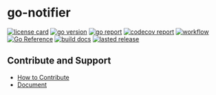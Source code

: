 # go-notifier

[![license card](https://img.shields.io/badge/License-Apache%202.0-brightgreen.svg?label=license)](https://github.com/acmestack/go-notifier/blob/main/LICENSE)
[![go version](https://img.shields.io/github/go-mod/go-version/acmestack/go-notifier)](#)
[![go report](https://goreportcard.com/badge/github.com/acmestack/go-notifier)](https://goreportcard.com/report/github.com/acmestack/go-notifier)
[![codecov report](https://codecov.io/gh/acmestack/go-notifier/branch/main/graph/badge.svg)](https://codecov.io/gh/acmestack/go-notifier)
[![workflow](https://github.com/acmestack/go-notifier/actions/workflows/go.yml/badge.svg?event=push)](#)
[![Go Reference](https://pkg.go.dev/badge/github.com/acmestack/go-notifier.svg)](https://pkg.go.dev/github.com/acmestack/go-notifier)
[![build docs](https://github.com/acmestack/go-notifier/actions/workflows/build-docs.yaml/badge.svg)](https://github.com/acmestack/go-notifier/actions/workflows/build-docs.yaml)
[![lasted release](https://img.shields.io/github/v/release/acmestack/go-notifier?label=lasted)](https://github.com/acmestack/go-notifier/releases)

## Contribute and Support

- [How to Contribute](https://acmestack.org/docs/contributing/guide/)
- [Document](https://pkg.go.dev/github.com/acmestack/go-notifier)
